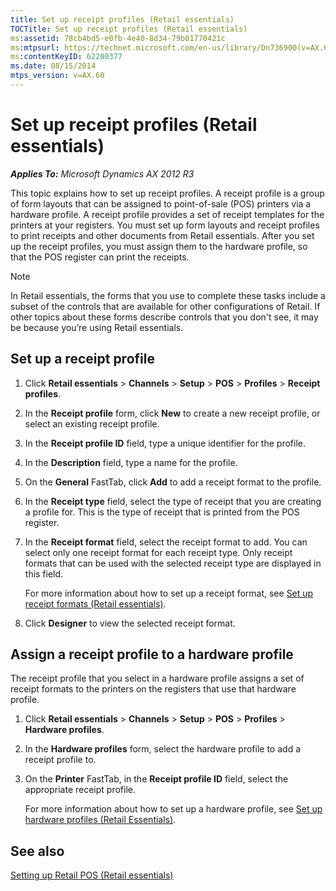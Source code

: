 ```yaml
---
title: Set up receipt profiles (Retail essentials)
TOCTitle: Set up receipt profiles (Retail essentials)
ms:assetid: 78cb4bd5-e0fb-4e40-8d34-79b01770421c
ms:mtpsurl: https://technet.microsoft.com/en-us/library/Dn736900(v=AX.60)
ms:contentKeyID: 62200377
ms.date: 08/15/2014
mtps_version: v=AX.60
---
```


# Set up receipt profiles (Retail essentials) 


_**Applies To:** Microsoft Dynamics AX 2012 R3_

This topic explains how to set up receipt profiles. A receipt profile is a group of form layouts that can be assigned to point-of-sale (POS) printers via a hardware profile. A receipt profile provides a set of receipt templates for the printers at your registers. You must set up form layouts and receipt profiles to print receipts and other documents from Retail essentials. After you set up the receipt profiles, you must assign them to the hardware profile, so that the POS register can print the receipts.


> [!NOTE]
> <P>In Retail essentials, the forms that you use to complete these tasks include a subset of the controls that are available for other configurations of Retail. If other topics about these forms describe controls that you don't see, it may be because you’re using Retail essentials.</P>



## Set up a receipt profile

1.  Click **Retail essentials** \> **Channels** \> **Setup** \> **POS** \> **Profiles** \> **Receipt profiles**.

2.  In the **Receipt profile** form, click **New** to create a new receipt profile, or select an existing receipt profile.

3.  In the **Receipt profile ID** field, type a unique identifier for the profile.

4.  In the **Description** field, type a name for the profile.

5.  On the **General** FastTab, click **Add** to add a receipt format to the profile.

6.  In the **Receipt type** field, select the type of receipt that you are creating a profile for. This is the type of receipt that is printed from the POS register.

7.  In the **Receipt format** field, select the receipt format to add. You can select only one receipt format for each receipt type. Only receipt formats that can be used with the selected receipt type are displayed in this field.
    
    For more information about how to set up a receipt format, see [Set up receipt formats (Retail essentials)](set-up-receipt-formats-retail-essentials.md).

8.  Click **Designer** to view the selected receipt format.

## Assign a receipt profile to a hardware profile

The receipt profile that you select in a hardware profile assigns a set of receipt formats to the printers on the registers that use that hardware profile.

1.  Click **Retail essentials** \> **Channels** \> **Setup** \> **POS** \> **Profiles** \> **Hardware profiles**.

2.  In the **Hardware profiles** form, select the hardware profile to add a receipt profile to.

3.  On the **Printer** FastTab, in the **Receipt profile ID** field, select the appropriate receipt profile.
    
    For more information about how to set up a hardware profile, see [Set up hardware profiles (Retail Essentials)](set-up-hardware-profiles-retail-essentials.md).

## See also

[Setting up Retail POS (Retail essentials)](setting-up-retail-pos-retail-essentials.md)

  


